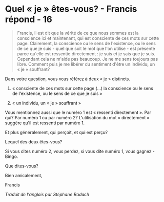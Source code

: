 # Quel « je » êtes-vous? - Francis répond - 16

>Francis, il est dit que la vérité de ce que nous sommes est la conscience ici et maintenant, qui est consciente de ces mots sur cette page. Clairement, la conscience ou le sens de l'existence, ou le sens de ce que je suis - quel que soit le mot que l'on utilise - est présente parce qu'elle est ressentie directement : je suis et je sais que je suis. Cependant cela ne m'aide pas beaucoup. Je ne me sens toujours pas libre. Comment puis je me libérer du sentiment d'être un individu, un « je » souffrant?

Dans votre question, vous vous référez à deux « je » distincts.

1. « consciente de ces mots sur cette page (...) la conscience ou le sens de l'existence, ou le sens de ce que je suis »

2. « un individu, un « je » souffrant »

Vous mentionnez aussi que le numéro 1 est « ressenti directement ». Par qui? Par numéro 1 ou par numéro 2? L'utilisation du mot « directement » suggère qu'il est ressenti par numéro 1.

Et plus généralement, qui perçoit, et qui est perçu?

Lequel des deux êtes-vous?

Si vous dites numéro 2, vous perdez, si vous dite numéro 1, vous gagnez - Bingo.

Que dites-vous?

Bien amicalement,

Francis

_Traduit de l'anglais par Stéphane Badach_

